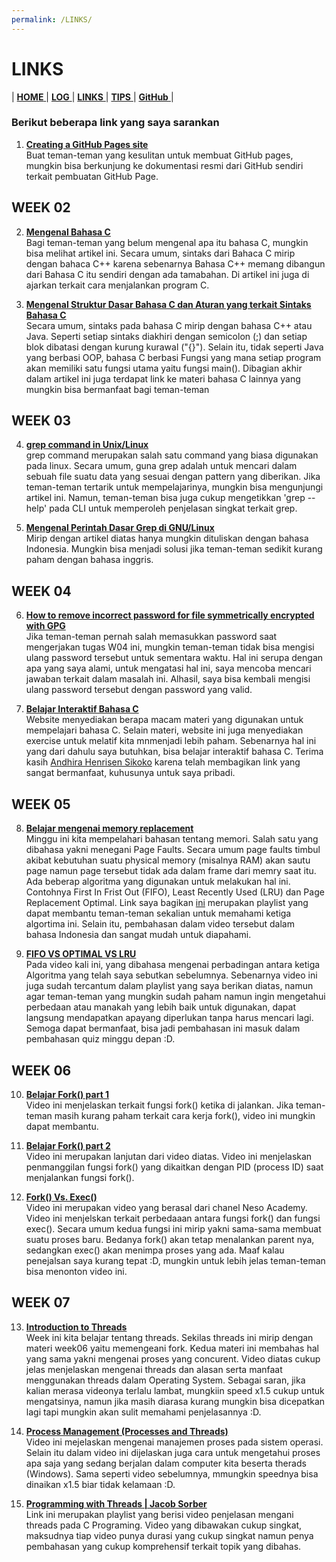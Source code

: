 ```yaml
---
permalink: /LINKS/
---
```

# LINKS

| [ **HOME** ](index.md) | [ **LOG** ](TXT/MyLog.txt) | [ **LINKS** ]() | [ **TIPS** ](tips.md) | [ **GitHub** ](https://github.com/abdulrahman01uiacid/os212) |

### Berikut beberapa link yang saya sarankan
1. [**Creating a GitHub Pages site**](https://docs.github.com/en/pages/getting-started-with-github-pages/creating-a-github-pages-site)<br>
   Buat teman-teman yang kesulitan untuk membuat GitHub pages, mungkin bisa berkunjung ke dokumentasi resmi dari GitHub sendiri terkait pembuatan GitHub Page.

## WEEK 02
2. [**Mengenal Bahasa C**](https://www.petanikode.com/c-linux/)<br>
   Bagi teman-teman yang belum mengenal apa itu bahasa C, mungkin bisa melihat artikel ini. Secara umum, sintaks dari Bahaca C mirip dengan bahaca C++ karena sebenarnya Bahasa C++ memang dibangun dari Bahasa C itu sendiri dengan ada tamabahan. Di artikel ini juga di ajarkan terkait cara menjalankan program C.

3. [**Mengenal Struktur Dasar Bahasa C dan Aturan yang terkait Sintaks Bahasa C**](https://www.petanikode.com/c-syntak/)<br>
   Secara umum, sintaks pada bahasa C mirip dengan bahasa C++ atau Java. Seperti setiap sintaks diakhiri dengan semicolon (;) dan setiap blok dibatasi dengan kurung kurawal ("{}"). Selain itu, tidak seperti Java yang berbasi OOP, bahasa C berbasi Fungsi yang mana setiap program akan memiliki satu fungsi utama yaitu fungsi main(). Dibagian akhir dalam artikel ini juga terdapat link ke materi bahasa C lainnya   yang mungkin bisa bermanfaat bagi teman-teman

## WEEK 03
4. [**grep command in Unix/Linux**](https://www.geeksforgeeks.org/grep-command-in-unixlinux/)<br>
   grep command merupakan salah satu command yang biasa digunakan pada linux. Secara umum, guna grep adalah untuk mencari dalam sebuah file suatu data yang sesuai dengan pattern yang diberikan. Jika teman-teman tertarik untuk mempelajarinya, mungkin bisa mengunjungi artikel ini. Namun, teman-teman bisa juga cukup mengetikkan 'grep --help' pada CLI  untuk memperoleh penjelasan singkat terkait grep.

5. [**Mengenal Perintah Dasar Grep di GNU/Linux**](https://www.linuxsec.org/2016/10/basic-grep-command.html)<br>
   Mirip dengan artikel diatas hanya mungkin dituliskan dengan bahasa Indonesia. Mungkin bisa menjadi solusi jika teman-teman sedikit kurang paham dengan bahasa inggris.

## WEEK 04
6. [**How to remove incorrect password for file symmetrically encrypted with GPG**](https://superuser.com/questions/1097230/how-to-remove-incorrect-password-for-file-symmetrically-encrypted-with-gpg)<br>
   Jika teman-teman pernah salah memasukkan password saat mengerjakan tugas W04 ini, mungkin teman-teman tidak bisa mengisi ulang password tersebut untuk sementara waktu. Hal ini serupa dengan apa yang saya alami, untuk mengatasi hal ini, saya mencoba mencari jawaban terkait dalam masalah ini. Alhasil, saya bisa kembali mengisi ulang password tersebut dengan password yang valid.

7. [**Belajar Interaktif  Bahasa C**](https://www.learn-c.org/)<br>
   Website menyediakan berapa macam materi yang digunakan untuk mempelajari bahasa C. Selain materi, website ini juga menyediakan exercise untuk melatif kita mnmenjadi lebih paham. Sebenarnya hal ini yang dari dahulu saya butuhkan, bisa belajar interaktif bahasa C. Terima kasih [Andhira Henrisen Sikoko](https://andhi30.github.io/os212/) karena telah membagikan link yang sangat bermanfaat, kuhusunya untuk saya pribadi.

## WEEK 05
8. [**Belajar mengenai memory replacement**](https://www.youtube.com/watch?v=WCky3aQMaPA&list=PL21TusoIkLo8nLC2wdibOhhYwrdXWnulT)<br>
   Minggu ini kita mempelahari bahasan tentang memori. Salah satu yang dibahasa yakni menegani Page Faults. Secara umum page faults timbul akibat kebutuhan suatu physical memory (misalnya RAM) akan sautu page namun page tersebut tidak ada dalam frame dari memry saat itu. Ada beberap algoritma yang digunakan untuk melakukan hal ini. Contohnya First In Frist Out (FIFO), Least Recently Used (LRU) dan Page Replacement Optimal. Link saya bagikan [ini](https://www.youtube.com/watch?v=WCky3aQMaPA&list=PL21TusoIkLo8nLC2wdibOhhYwrdXWnulT) merupakan playlist yang dapat membantu teman-teman sekalian untuk memahami ketiga algortima ini. Selain itu, pembahasan dalam video tersebut dalam bahasa Indonesia dan sangat mudah untuk diapahami.

9. [**FIFO VS OPTIMAL VS LRU**](https://www.youtube.com/watch?v=IHu-8IQ97AQ&list=PL21TusoIkLo8nLC2wdibOhhYwrdXWnulT&index=6)<br>
   Pada video kali ini, yang dibahasa mengenai perbadingan antara ketiga Algoritma yang telah saya sebutkan sebelumnya. Sebenarnya video ini juga sudah tercantum dalam playlist yang saya berikan diatas, namun agar teman-teman yang mungkin sudah paham namun ingin mengetahui perbedaan atau manakah yang lebih baik untuk digunakan, dapat langsung mendapatkan apayang diperlukan tanpa harus mencari lagi. Semoga dapat bermanfaat, bisa jadi pembahasan ini masuk dalam pembahasan quiz minggu depan :D.

## WEEK 06
10. [**Belajar Fork() part 1**](https://www.youtube.com/watch?v=PwxTbksJ2fo)<br>
    Video ini menjelaskan terkait fungsi fork() ketika di jalankan. Jika teman-teman masih kurang paham terkait cara kerja fork(), video ini mungkin dapat membantu.

11. [**Belajar Fork() part 2**](https://www.youtube.com/watch?v=_kUiH8DG-Ao)<br>
    Video ini merupakan lanjutan dari video diatas. Video ini menjelaskan penmanggilan fungsi fork() yang dikaitkan dengan PID (process ID) saat menjalankan fungsi fork().

12. [**Fork() Vs. Exec()**](https://www.youtube.com/watch?v=IFEFVXvjiHY)<br>
    Video ini merupakan video yang berasal dari chanel Neso Academy. Video ini menjelskan terkait perbedaaan antara fungsi fork() dan fungsi exec(). Secara umum kedua fungsi ini mirip yakni sama-sama membuat suatu proses baru. Bedanya fork() akan tetap menalankan parent nya, sedangkan exec() akan menimpa proses yang ada. Maaf kalau penejalsan saya kurang tepat :D, mungkin untuk lebih jelas teman-teman bisa menonton video ini.

## WEEK 07
13. [**Introduction to Threads**](https://www.youtube.com/watch?v=LOfGJcVnvAk)<br>
    Week ini kita belajar tentang threads. Sekilas threads ini mirip dengan materi week06 yaitu memengeani fork. Kedua materi ini membahas hal yang sama yakni mengenai proses yang concurent. Video diatas cukup jelas menjelaskan mengenai threads dan alasan serta manfaat menggunakan threads dalam Operating System. Sebagai saran, jika kalian merasa videonya terlalu lambat, mungkiin speed x1.5 cukup untuk mengatsinya, namun jika masih diarasa kurang mungkin bisa dicepatkan lagi tapi mungkin akan sulit memahami penjelasannya :D.

14. [**Process Management (Processes and Threads)**](https://www.youtube.com/watch?v=OrM7nZcxXZU)<br>
    Video ini mejelaskan mengenai manajemen proses pada sistem operasi. Selain itu dalam video ini dijelaskan juga cara untuk mengetahui proses apa saja yang sedang berjalan dalam computer kita beserta therads (Windows). Sama seperti video sebelumnya, mmungkin speednya bisa dinaikan x1.5 biar tidak kelamaan :D.

15. [**Programming with Threads | Jacob Sorber**](https://www.youtube.com/watch?v=uA8X5zNOGw8&list=PL9IEJIKnBJjFZxuqyJ9JqVYmuFZHr7CFM)<br>
    Link ini merupakan playlist yang berisi video penjelasan mengani threads pada C Programing. Video yang dibawakan cukup singkat, maksudnya tiap video punya durasi yang cukup singkat namun penya pembahasan yang cukup komprehensif terkait topik yang dibahas.  
